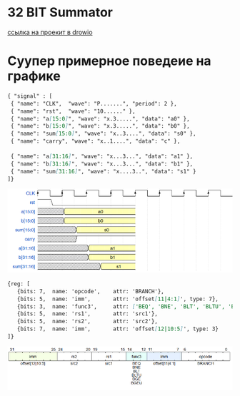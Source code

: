 # 32 BIT Summator
 
 [ссылка на проекит в  drowio](https://clck.ru/3N2niM)
 
# Суупер примерное поведеие на графике 

 ```md
 { "signal" : [
  { "name": "CLK",  "wave": "P.......", "period": 2 },
  { "name": "rst",  "wave": "10......" },
  { "name": "a[15:0]", "wave": "x.3.....", "data": "a0" },
  { "name": "b[15:0]", "wave": "x.3.....", "data": "b0" },
  { "name": "sum[15:0]", "wave": "x..3....", "data": "s0" },
  { "name": "carry", "wave": "x..1....", "data": "c" },

  { "name": "a[31:16]", "wave": "x...3...", "data": "a1" },
  { "name": "b[31:16]", "wave": "x...3...", "data": "b1" },
  { "name": "sum[31:16]", "wave": "x....3..", "data": "s1" }
]}

```

![](./pic/02_Registration_of_technical_documentation_32_bit_summator_example_reg_waveform.png)

 ```md
 {reg: [
    {bits: 7,  name: 'opcode',    attr: 'BRANCH'},
    {bits: 5,  name: 'imm',       attr: 'offset[11|4:1]', type: 7},
    {bits: 3,  name: 'func3',     attr: ['BEQ', 'BNE', 'BLT', 'BLTU', 'BGE', 'BGEU'], type: 4},
    {bits: 5,  name: 'rs1',       attr: 'src1'},
    {bits: 5,  name: 'rs2',       attr: 'src2'},
    {bits: 7,  name: 'imm',       attr: 'offset[12|10:5]', type: 3}
]}

 ```
 
 ![](./pic/02_Registration_of_technical_documentation_32_bit_summator_example_waveform__1_.png)